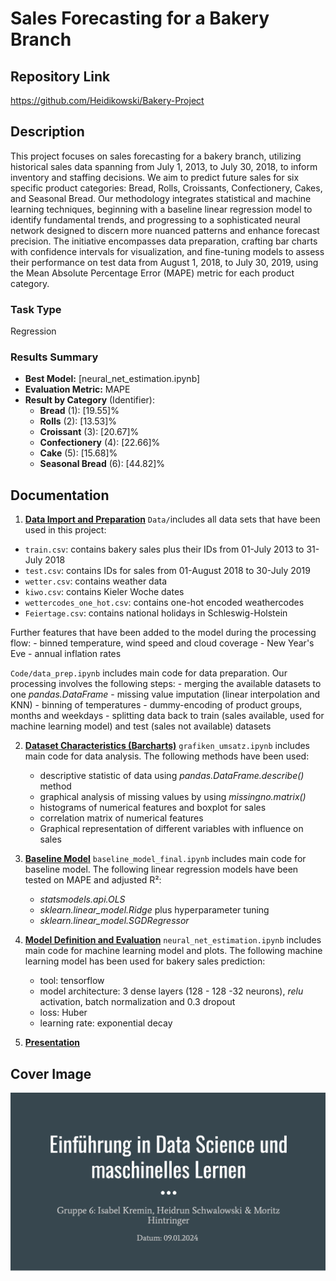# Sales Forecasting for a Bakery Branch

## Repository Link

https://github.com/Heidikowski/Bakery-Project

## Description

This project focuses on sales forecasting for a bakery branch, utilizing historical sales data spanning from July 1, 2013, to July 30, 2018, to inform inventory and staffing decisions. We aim to predict future sales for six specific product categories: Bread, Rolls, Croissants, Confectionery, Cakes, and Seasonal Bread. Our methodology integrates statistical and machine learning techniques, beginning with a baseline linear regression model to identify fundamental trends, and progressing to a sophisticated neural network designed to discern more nuanced patterns and enhance forecast precision. The initiative encompasses data preparation, crafting bar charts with confidence intervals for visualization, and fine-tuning models to assess their performance on test data from August 1, 2018, to July 30, 2019, using the Mean Absolute Percentage Error (MAPE) metric for each product category.

### Task Type

Regression

### Results Summary

-   **Best Model:** [neural_net_estimation.ipynb]
-   **Evaluation Metric:** MAPE
-   **Result by Category** (Identifier):
    -   **Bread** (1): [19.55]%
    -   **Rolls** (2): [13.53]%
    -   **Croissant** (3): [20.67]%
    -   **Confectionery** (4): [22.66]%
    -   **Cake** (5): [15.68]%
    -   **Seasonal Bread** (6): [44.82]%

## Documentation

1.  [**Data Import and Preparation**](0_DataPreparation/)
`Data/`includes all data sets that have been used in this project: 
- `train.csv`: contains bakery sales plus their IDs from 01-July 2013 to 31-July 2018
- `test.csv`: contains IDs for sales from 01-August 2018 to 30-July 2019
- `wetter.csv`: contains weather data
- `kiwo.csv`: contains Kieler Woche dates
- `wettercodes_one_hot.csv`: contains one-hot encoded weathercodes
- `Feiertage.csv`: contains national holidays in Schleswig-Holstein 

Further features that have been added to the model during the processing flow:
    - binned temperature, wind speed and cloud coverage
    - New Year's Eve
    - annual inflation rates

`Code/data_prep.ipynb` includes main code for data preparation. 
Our processing involves the following steps: 
    - merging the available datasets to one *pandas.DataFrame* 
    - missing value imputation (linear interpolation and KNN) 
    - binning of temperatures 
    - dummy-encoding of product groups, months and weekdays 
    - splitting data back to train (sales available, used for machine learning model) and test (sales not available) datasets 

2.  [**Dataset Characteristics (Barcharts)**](1_DatasetCharacteristics/)
`grafiken_umsatz.ipynb` includes main code for data analysis. 
The following methods have been used: 
    - descriptive statistic of data using *pandas.DataFrame.describe()* method 
    - graphical analysis of missing values by using *missingno.matrix()* 
    - histograms of numerical features and boxplot for sales 
    - correlation matrix of numerical features 
    - Graphical representation of different variables with influence on sales 

3.  [**Baseline Model**](2_BaselineModel/)
`baseline_model_final.ipynb` includes main code for baseline model. 
The following linear regression models have been tested on MAPE and adjusted R$²$: 
    - *statsmodels.api.OLS* 
    - *sklearn.linear_model.Ridge* plus hyperparameter tuning 
    - *sklearn.linear_model.SGDRegressor* 

4.  [**Model Definition and Evaluation**](3_Model/) 
`neural_net_estimation.ipynb` includes main code for machine learning model and plots. 
The following machine learning model has been used for bakery sales prediction: 
    - tool: tensorflow 
    - model architecture: 3 dense layers (128 - 128 -32 neurons), *relu* activation, batch normalization and 0.3 dropout 
    - loss: Huber 
    - learning rate: exponential decay 

5.  [**Presentation**](4_Presentation/README.md)

## Cover Image

![](CoverImage/cover_image.png)
